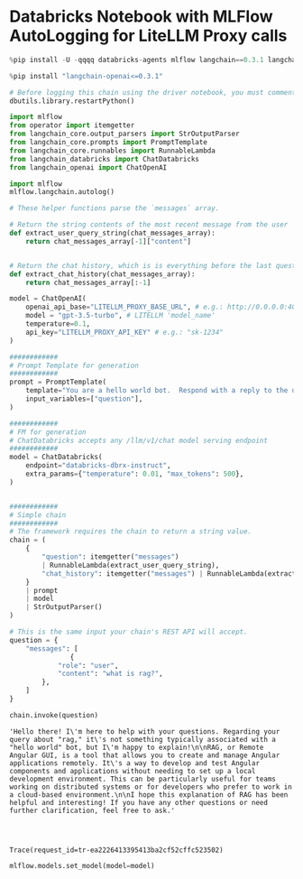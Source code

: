 # Databricks Notebook with MLFlow AutoLogging for LiteLLM Proxy calls



```python
%pip install -U -qqqq databricks-agents mlflow langchain==0.3.1 langchain-core==0.3.6 
```


```python
%pip install "langchain-openai<=0.3.1"
```


```python
# Before logging this chain using the driver notebook, you must comment out this line.
dbutils.library.restartPython() 
```


```python
import mlflow
from operator import itemgetter
from langchain_core.output_parsers import StrOutputParser
from langchain_core.prompts import PromptTemplate
from langchain_core.runnables import RunnableLambda
from langchain_databricks import ChatDatabricks
from langchain_openai import ChatOpenAI
```


```python
import mlflow
mlflow.langchain.autolog()
```


```python
# These helper functions parse the `messages` array.

# Return the string contents of the most recent message from the user
def extract_user_query_string(chat_messages_array):
    return chat_messages_array[-1]["content"]


# Return the chat history, which is is everything before the last question
def extract_chat_history(chat_messages_array):
    return chat_messages_array[:-1]
```


```python
model = ChatOpenAI(
    openai_api_base="LITELLM_PROXY_BASE_URL", # e.g.: http://0.0.0.0:4000
    model = "gpt-3.5-turbo", # LITELLM 'model_name'
    temperature=0.1, 
    api_key="LITELLM_PROXY_API_KEY" # e.g.: "sk-1234"
)
```


```python
############
# Prompt Template for generation
############
prompt = PromptTemplate(
    template="You are a hello world bot.  Respond with a reply to the user's question that is fun and interesting to the user.  User's question: {question}",
    input_variables=["question"],
)

############
# FM for generation
# ChatDatabricks accepts any /llm/v1/chat model serving endpoint
############
model = ChatDatabricks(
    endpoint="databricks-dbrx-instruct",
    extra_params={"temperature": 0.01, "max_tokens": 500},
)


############
# Simple chain
############
# The framework requires the chain to return a string value.
chain = (
    {
        "question": itemgetter("messages")
        | RunnableLambda(extract_user_query_string),
        "chat_history": itemgetter("messages") | RunnableLambda(extract_chat_history),
    }
    | prompt
    | model
    | StrOutputParser()
)
```


```python
# This is the same input your chain's REST API will accept.
question = {
    "messages": [
               {
            "role": "user",
            "content": "what is rag?",
        },
    ]
}

chain.invoke(question)
```




    'Hello there! I\'m here to help with your questions. Regarding your query about "rag," it\'s not something typically associated with a "hello world" bot, but I\'m happy to explain!\n\nRAG, or Remote Angular GUI, is a tool that allows you to create and manage Angular applications remotely. It\'s a way to develop and test Angular components and applications without needing to set up a local development environment. This can be particularly useful for teams working on distributed systems or for developers who prefer to work in a cloud-based environment.\n\nI hope this explanation of RAG has been helpful and interesting! If you have any other questions or need further clarification, feel free to ask.'




    Trace(request_id=tr-ea2226413395413ba2cf52cffc523502)



```python
mlflow.models.set_model(model=model)
```
